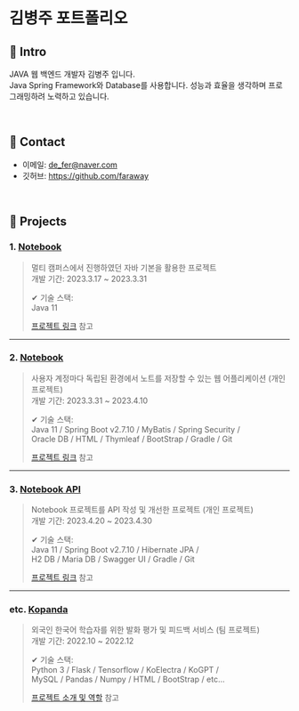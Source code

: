# 김병주 포트폴리오

## :pushpin: Intro
JAVA 웹 백엔드 개발자 김병주 입니다.   
Java Spring Framework와 Database를 사용합니다. 성능과 효율을 생각하며 프로그래밍하려 노력하고 있습니다.

</br>

## :pushpin: Contact
- 이메일: de_fer@naver.com
- 깃허브: https://github.com/faraway

</br>

## :pushpin: Projects

### 1. [Notebook](https://github.com/INGPlay/JavaBasicProject)
>멀티 캠퍼스에서 진행하였던 자바 기본을 활용한 프로젝트  
>개발 기간: 2023.3.17 ~ 2023.3.31  
>  
>✔ 기술 스택:  
>Java 11
>
>[프로젝트 링크](https://github.com/INGPlay/SpringMVC_Practice) 참고

---

### 2. [Notebook](https://github.com/INGPlay/SpringMVC_Practice)
>사용자 계정마다 독립된 환경에서 노트를 저장할 수 있는 웹 어플리케이션 (개인 프로젝트)  
>개발 기간: 2023.3.31 ~ 2023.4.10  
>  
>✔ 기술 스택:  
>Java 11 / Spring Boot v2.7.10 / MyBatis / Spring Security /  
>Oracle DB / HTML / Thymleaf / BootStrap / Gradle / Git
>  
>[프로젝트 링크](https://github.com/INGPlay/SpringMVC_Practice) 참고

---

### 3. [Notebook API](https://github.com/INGPlay/Spring_API_JPA_example)
>Notebook 프로젝트를 API 작성 및 개선한 프로젝트 (개인 프로젝트)  
>개발 기간: 2023.4.20 ~ 2023.4.30 
>  
>✔ 기술 스택:  
>Java 11 / Spring Boot v2.7.10 / Hibernate JPA /  
>H2 DB / Maria DB / Swagger UI / Gradle / Git
>  
>[프로젝트 링크](https://github.com/INGPlay/Spring_API_JPA_example) 참고

---

### etc. [Kopanda](https://docs.google.com/presentation/d/1pBwJjTmGPJO357GKYYWPZApCdTJhJGyzAf1A71sZ0D0/edit?usp=sharing)
>외국인 한국어 학습자를 위한 발화 평가 및 피드백 서비스  (팀 프로젝트)  
>개발 기간: 2022.10 ~ 2022.12
>  
>✔ 기술 스택:  
>Python 3 / Flask / Tensorflow / KoElectra / KoGPT /  
>MySQL / Pandas / Numpy / HTML / BootStrap / etc...
>  
>[프로젝트 소개 및 역할](https://docs.google.com/presentation/d/1pBwJjTmGPJO357GKYYWPZApCdTJhJGyzAf1A71sZ0D0/edit?usp=sharing) 참고
